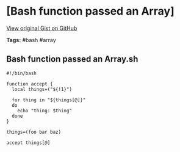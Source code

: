 # [Bash function passed an Array] 

[View original Gist on GitHub](https://gist.github.com/Integralist/3edda4adb44ed6e2177034740936ece6)

**Tags:** #bash #array

## Bash function passed an Array.sh

```shell
#!/bin/bash

function accept {
  local things=("${!1}")

  for thing in "${things[@]}"
  do
    echo "thing: $thing"
  done
}

things=(foo bar baz)

accept things[@]
```

